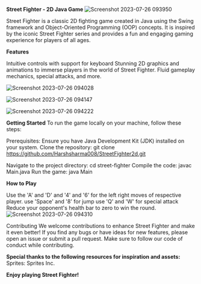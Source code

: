 **Street Fighter - 2D Java Game**
![Screenshot 2023-07-26 093950](https://github.com/Harshsharma008/StreetFighter2d/assets/93026721/1f606292-92ce-4e71-8c1f-19e0f0fbf5f0)


Street Fighter is a classic 2D fighting game created in Java using the Swing framework and Object-Oriented Programming (OOP) concepts. It is inspired by the iconic Street Fighter series and provides a fun and engaging gaming experience for players of all ages.

**Features**

Intuitive controls with support for keyboard 
Stunning 2D graphics and animations to immerse players in the world of Street Fighter.
Fluid gameplay mechanics, special attacks, and more.

![Screenshot 2023-07-26 094028](https://github.com/Harshsharma008/StreetFighter2d/assets/93026721/5e390a93-3a58-411b-96e6-d4e176073b45)

![Screenshot 2023-07-26 094147](https://github.com/Harshsharma008/StreetFighter2d/assets/93026721/08e02f65-6348-4d6c-b575-15d708fb86f0)

![Screenshot 2023-07-26 094222](https://github.com/Harshsharma008/StreetFighter2d/assets/93026721/a44962f3-a6eb-4e2b-bc82-a64707c05db9)




**Getting Started**
To run the game locally on your machine, follow these steps:

Prerequisites: Ensure you have Java Development Kit (JDK) installed on your system.
Clone the repository: git clone https://github.com/Harshsharma008/StreetFighter2d.git

Navigate to the project directory: cd street-fighter
Compile the code: javac Main.java
Run the game: java Main

**How to Play**

Use the 'A' and 'D' and '4' and '6' for the left right moves of respective player.
use 'Space' and '8' for jump 
use 'Q' and 'W' for special attack 
Reduce your opponent's health bar to zero to win the round.
![Screenshot 2023-07-26 094310](https://github.com/Harshsharma008/StreetFighter2d/assets/93026721/69a7f112-2303-47a6-9c9f-201306e5a45e)



Contributing
We welcome contributions to enhance Street Fighter and make it even better! If you find any bugs or have ideas for new features, please open an issue or submit a pull request. Make sure to follow our code of conduct while contributing.



**Special thanks to the following resources for inspiration and assets:**
Sprites: Sprites Inc.



**Enjoy playing Street Fighter!**
